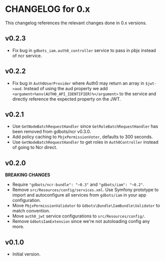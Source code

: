 # CHANGELOG for 0.x
This changelog references the relevant changes done in 0.x versions.


## v0.2.3
* Fix bug in `gdbots_iam.auth0_controller` service to pass in pbjx instead of ncr service.


## v0.2.2
* Fix bug in `Auth0UserProvider` where Auth0 may return an array in `$jwt->aud`.  Instead of using the aud property we add `<argument>%env(AUTH0_API_IDENTIFIER)%</argument>` to the service and directly reference the expected property on the JWT.


## v0.2.1
* Use `GetNodeBatchRequestHandler` since `GetRoleBatchRequestHandler` has been removed from gdbots/ncr v0.3.0.
* Add policy caching to `PbjxPermissionVoter`, defaults to 300 seconds.
* Use `GetNodeBatchRequestHandler` to get roles in `Auth0Controller` instead of going to Ncr direct.


## v0.2.0
__BREAKING CHANGES__

* Require `"gdbots/ncr-bundle": "~0.3"` and `"gdbots/iam": "~0.2"`.
* Remove `src/Resources/config/services.xml`.  Use Symfony prototype to import and 
  autoconfigure all services from `gdbots/iam` in your app configuration.
* Move `PbjxPermissionValidator` to `Gdbots\Bundle\IamBundle\Validator` to match convention.
* Move `auth0_jwt` service configurations to `src/Resources/config/`.
* Remove `GdbotsIamExtension` since we're not autoloading config any more.


## v0.1.0
* Initial version.
